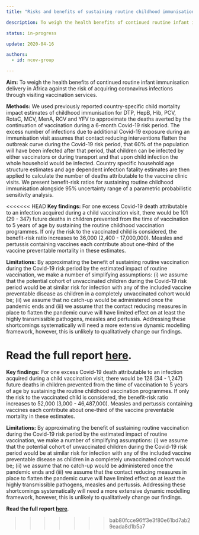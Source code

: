 ```yaml
---
title: "Risks and benefits of sustaining routine childhood immunisation programmes in Africa during the Covid-19 pandemic"

description: To weigh the health benefits of continued routine infant immunisation delivery in Africa against the risk of acquiring coronavirus infections through visiting vaccination services. 

status: in-progress

update: 2020-04-16

authors:
  - id: ncov-group

---
```

**Aim:** To weigh the health benefits of continued routine infant immunisation delivery in Africa against the risk of acquiring coronavirus infections through visiting vaccination services. 

**Methods:** We used previously reported country-specific child mortality impact estimates of childhood immunisation for DTP, HepB, Hib, PCV, RotaC, MCV, MenA, RCV and YFV to approximate the deaths averted by the continuation of vaccination during a 6-month Covid-19 risk period. The excess number of infections due to additional Covid-19 exposure during an immunisation visit assumes that contact reducing interventions flatten the outbreak curve during the Covid-19 risk period, that 60% of the population will have been infected after that period, that children can be infected by either vaccinators or during transport and that upon child infection the whole household would be infected. Country specific household age structure estimates and age dependent infection fatality estimates are then applied to calculate the number of deaths attributable to the vaccine clinic visits. We present benefit-risk ratios for sustaining routine childhood immunisation alongside 95% uncertainty range of a parametric probabilistic sensitivity analysis. 

<<<<<<< HEAD
**Key findings:** For one excess Covid-19 death attributable to an infection acquired during a child vaccination visit, there would be 101 (29 - 347) future deaths in children prevented from the time of vaccination to 5 years of age by sustaining the routine childhood vaccination programmes. If only the risk to the vaccinated child is considered, the benefit-risk ratio increases to 36,000 (2,400 - 17,000,000). Measles and pertussis containing vaccines each contribute about one-third of the vaccine preventable mortality in these estimates.

**Limitations:** By approximating the benefit of sustaining routine vaccination during the Covid-19 risk period by the estimated impact of routine vaccination, we make a number of simplifying assumptions: (i) we assume that the potential cohort of unvaccinated children during the Covid-19 risk period would be at similar risk for infection with any of the included vaccine preventable disease as children in a completely unvaccinated cohort would be; (ii) we assume that no catch-up would be administered once the pandemic ends and (iii) we assume that the contact reducing measures in place to flatten the pandemic curve will have limited effect on at least the highly transmissible pathogens, measles and pertussis. Addressing these shortcomings systematically will need a more extensive dynamic modelling framework, however, this is unlikely to qualitatively change our findings.

**Read the full report [here](report/EPI_suspension_report_16Apr2020.pdf)**.
=======
**Key findings:** For one excess Covid-19 death attributable to an infection acquired during a child vaccination visit, there would be 128 (34 - 1,247) future deaths in children prevented from the time of vaccination to 5 years of age by sustaining the routine childhood vaccination programmes. If only the risk to the vaccinated child is considered, the benefit-risk ratio increases to 52,000 (3,000 - 46,487,000). Measles and pertussis containing vaccines each contribute about one-third of the vaccine preventable mortality in these estimates.

**Limitations:** By approximating the benefit of sustaining routine vaccination during the Covid-19 risk period by the estimated impact of routine vaccination, we make a number of simplifying assumptions: (i) we assume that the potential cohort of unvaccinated children during the Covid-19 risk period would be at similar risk for infection with any of the included vaccine preventable disease as children in a completely unvaccinated cohort would be; (ii) we assume that no catch-up would be administered once the pandemic ends and (iii) we assume that the contact reducing measures in place to flatten the pandemic curve will have limited effect on at least the highly transmissible pathogens, measles and pertussis. Addressing these shortcomings systematically will need a more extensive dynamic modelling framework, however, this is unlikely to qualitatively change our findings.

**Read the full report [here](report/EPI_suspension_report_7Apr2020.pdf)**.
>>>>>>> bab80fcce96ff3e3f80e61bd7ab29eada8d1b5a7
